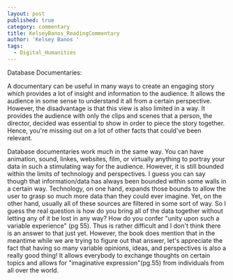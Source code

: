 ```yaml
---
layout: post
published: true
category: commentary
title: KelseyBanos_ReadingCommentary
author: 'Kelsey Banos '
tags:
  - Digital_Humanities
---
```


Database Documentaries: 

A documentary can be useful in many ways to create an engaging story which provides a lot of insight and information to the audience. It allows the audience in some sense to understand it all from a certain perspective. However, the disadvantage is that this view is also limited in a way. It provides the audience with only the clips and scenes that a person, the director, decided was essential to show in order to piece the story together. Hence, you're missing out on a lot of other facts that could've been relevant. 

Database documentaries work much in the same way. You can have animation, sound, linkes, websites, film, or virtually anything to portray your data in such a stimulating way for the audience. However, it is still bounded within the limits of technology and perspectives. I guess you can say though that information/data has always been bounded within some walls in a certain way. Technology, on one hand, expands those bounds to allow the user to grasp so much more data than they could ever imagine. Yet, on the other hand, usually all of these sources are filtered in some sort of way. So I guess the real question is how do you bring all of the data together without letting any of it be lost in any way? How do you confer "unity upon such a variable experience" (pg 55). Thus is rather difficult and I don't think there is an answer to that just yet. However, the book does mention that in the meantime while we are trying to figure out that answer, let's appreciate the fact that having so many variable opinions, ideas, and perspectives is also a really good thing! It allows everybody to exchange thoughts on certain topics and allows for "imaginative expression"(pg.55) from individuals from all over the world. 